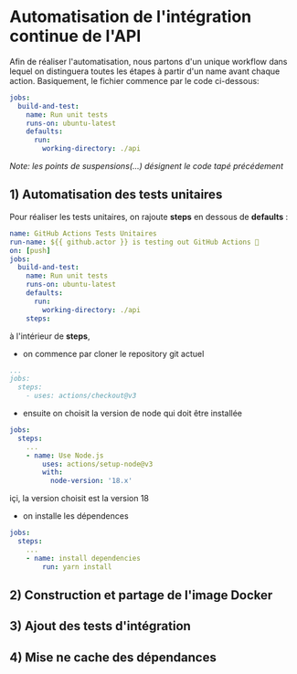 # Automatisation de l'intégration continue de l'API

Afin de réaliser l'automatisation, nous partons d'un unique workflow dans lequel on distinguera toutes les étapes à partir d'un name avant chaque action.
Basiquement, le fichier commence par le code ci-dessous:

```yaml
jobs:
  build-and-test:
    name: Run unit tests
    runs-on: ubuntu-latest
    defaults:
      run:
        working-directory: ./api
```
*Note: les points de suspensions(...) désignent le code tapé précédement*

## 1) Automatisation des tests unitaires


Pour réaliser les tests unitaires, on rajoute **steps** en dessous de **defaults** :

```yaml
name: GitHub Actions Tests Unitaires
run-name: ${{ github.actor }} is testing out GitHub Actions 🚀
on: [push]
jobs:
  build-and-test:
    name: Run unit tests
    runs-on: ubuntu-latest
    defaults:
      run:
        working-directory: ./api
    steps:
```
à l'intérieur de **steps**, 

* on commence par cloner le repository git actuel
```yaml
...
jobs:
  steps:
    - uses: actions/checkout@v3
```

* ensuite on choisit la version de node qui doit être installée
```yaml
jobs:
  steps:
    ...
    - name: Use Node.js
        uses: actions/setup-node@v3
        with:
          node-version: '18.x'
```
içi, la version choisit est la version 18

* on installe les dépendences
```yaml
jobs:
  steps:
    ...
    - name: install dependencies
        run: yarn install
```


## 2) Construction et partage de l'image Docker
## 3) Ajout des tests d'intégration
## 4) Mise ne cache des dépendances